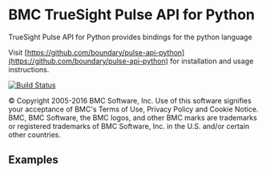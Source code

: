 BMC TrueSight Pulse API for Python
==================================

TrueSight Pulse API for Python provides bindings for the python language

Visit [https://github.com/boundary/pulse-api-python](https://github.com/boundary/pulse-api-python) for installation and usage instructions.

[![Build Status](https://travis-ci.org/boundary/pulse-api-python.svg?branch=master)](https://travis-ci.org/boundary/pulse-api-python)

© Copyright 2005-2016 BMC Software, Inc. Use of this software signifies your acceptance of BMC's Terms of Use, Privacy Policy and Cookie Notice. BMC, BMC Software, the BMC logos, and other BMC marks are trademarks or registered trademarks of BMC Software, Inc. in the U.S. and/or certain other countries.

## Examples
